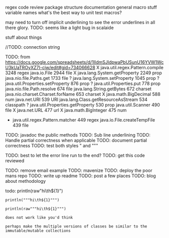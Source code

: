 regex code review
package structure
documentation
general macro stuff
variable names
what's the best way to unit test macros?


may need to turn off implicit underlining to see the error underlines in all there glory.
TODO: seems like a light bug in scalaide

stuff about things

//TODO: connection string


TODO: from https://docs.google.com/spreadsheets/d/1IldmSJldpwaPbUSunU16YVW1WcU3kUaTROyXZ7I-cjw/edit#gid=734066628
X java.util.regex.Pattern.compile	3248	regex
java.io.File	2944	file
X java.lang.System.getProperty	2249	prop
java.nio.file.Paths.get	1733	file
? java.lang.System.setProperty	1045	prop
? java.util.Properties.setProperty	876	prop
? java.util.Properties.put	778	prop
java.nio.file.Path.resolve	674	file
java.lang.String.getBytes	672	charset
java.nio.charset.Charset.forName	653	charset
X java.math.BigDecimal	588	num
java.net.URI	539	URI
java.lang.Class.getResourceAsStream	534	classpath
? java.util.Properties.getProperty	530	prop
java.util.Scanner	490	file
X java.net.URL	477	url
X java.math.BigInteger	475	num
- java.util.regex.Pattern.matcher	449	regex
java.io.File.createTempFile	439	file



TODO: javadoc the public methods
TODO: Sub line underlining
TODO: Handle partial correctness when applicable
TODO: document partial correctness
TODO: test both styles " and """

TODO: best to let the error line run to the end?
TODO: get this code reviewed


TODO: remove email example
TODO: mavenize
TODO: deploy the poor mans repo
TODO: write up readme
TODO: post a few places
TODO: blog about methodology

todo:
    println(raw"hi\th${1}")
    
    println("""hi\th${1}""")
    
    println(raw"""hi\th${1}""")
    
    does not work like you'd think
    
    perhaps make the multiple versions of classes be similar to the immutable/mutable collections